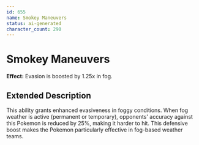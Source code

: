 ```yaml
---
id: 655
name: Smokey Maneuvers
status: ai-generated
character_count: 290
---
```


# Smokey Maneuvers

**Effect:** Evasion is boosted by 1.25x in fog.

## Extended Description

This ability grants enhanced evasiveness in foggy conditions. When fog weather is active (permanent or temporary), opponents' accuracy against this Pokemon is reduced by 25%, making it harder to hit. This defensive boost makes the Pokemon particularly effective in fog-based weather teams.